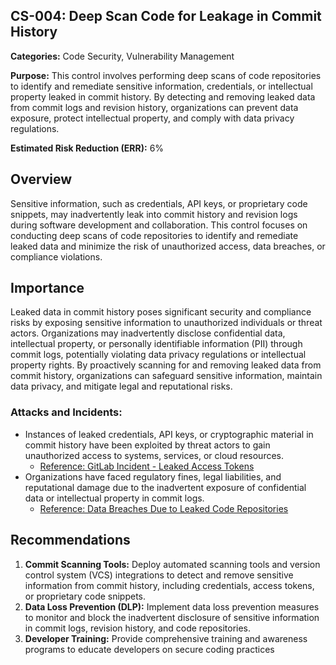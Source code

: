 ## CS-004: Deep Scan Code for Leakage in Commit History

**Categories:** Code Security, Vulnerability Management

**Purpose:** This control involves performing deep scans of code repositories to identify and remediate sensitive information, credentials, or intellectual property leaked in commit history. By detecting and removing leaked data from commit logs and revision history, organizations can prevent data exposure, protect intellectual property, and comply with data privacy regulations.

**Estimated Risk Reduction (ERR):** 6%

## Overview
Sensitive information, such as credentials, API keys, or proprietary code snippets, may inadvertently leak into commit history and revision logs during software development and collaboration. This control focuses on conducting deep scans of code repositories to identify and remediate leaked data and minimize the risk of unauthorized access, data breaches, or compliance violations.

## Importance
Leaked data in commit history poses significant security and compliance risks by exposing sensitive information to unauthorized individuals or threat actors. Organizations may inadvertently disclose confidential data, intellectual property, or personally identifiable information (PII) through commit logs, potentially violating data privacy regulations or intellectual property rights. By proactively scanning for and removing leaked data from commit history, organizations can safeguard sensitive information, maintain data privacy, and mitigate legal and reputational risks.

### Attacks and Incidents:
- Instances of leaked credentials, API keys, or cryptographic material in commit history have been exploited by threat actors to gain unauthorized access to systems, services, or cloud resources.
  - [Reference: GitLab Incident - Leaked Access Tokens](https://about.gitlab.com/releases/2020/03/27/security-release-12-9-4-released/)
- Organizations have faced regulatory fines, legal liabilities, and reputational damage due to the inadvertent exposure of confidential data or intellectual property in commit logs.
  - [Reference: Data Breaches Due to Leaked Code Repositories](https://www.bleepingcomputer.com/news/security/researchers-find-code-repositories-leaking-sensitive-info-250-000-times/)

## Recommendations
1. **Commit Scanning Tools:** Deploy automated scanning tools and version control system (VCS) integrations to detect and remove sensitive information from commit history, including credentials, access tokens, or proprietary code snippets.
2. **Data Loss Prevention (DLP):** Implement data loss prevention measures to monitor and block the inadvertent disclosure of sensitive information in commit logs, revision history, and code repositories.
3. **Developer Training:** Provide comprehensive training and awareness programs to educate developers on secure coding practices
